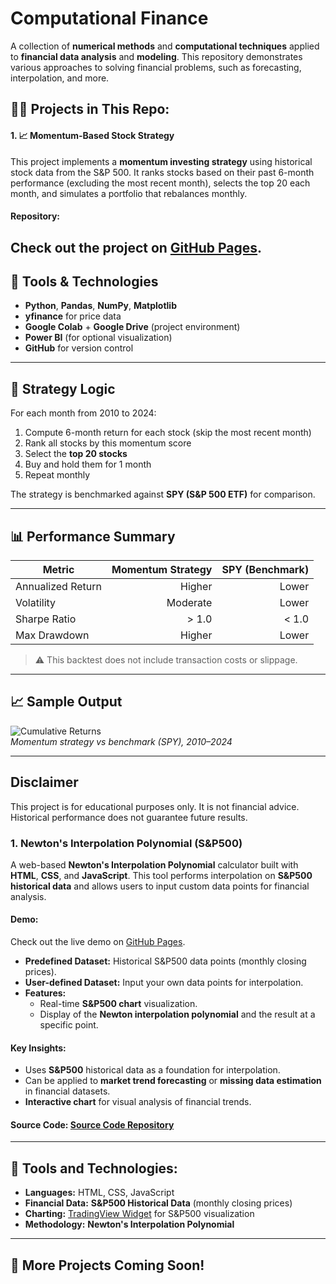 # Computational Finance

A collection of **numerical methods** and **computational techniques** applied to **financial data analysis** and **modeling**. This repository demonstrates various approaches to solving financial problems, such as forecasting, interpolation, and more.

## 🧑‍💻 Projects in This Repo:

#### 1. 📈 Momentum-Based Stock Strategy

This project implements a **momentum investing strategy** using historical stock data from the S&P 500. It ranks stocks based on their past 6-month performance (excluding the most recent month), selects the top 20 each month, and simulates a portfolio that rebalances monthly.

#### Repository:
Check out the project on [GitHub Pages](https://github.com/KlarenceKPIs/momentum-strategy).
---

## 🔧 Tools & Technologies

- **Python**, **Pandas**, **NumPy**, **Matplotlib**
- **yfinance** for price data
- **Google Colab** + **Google Drive** (project environment)
- **Power BI** (for optional visualization)
- **GitHub** for version control
---
## 🧠 Strategy Logic

For each month from 2010 to 2024:

1. Compute 6-month return for each stock (skip the most recent month)
2. Rank all stocks by this momentum score
3. Select the **top 20 stocks**
4. Buy and hold them for 1 month
5. Repeat monthly

The strategy is benchmarked against **SPY (S&P 500 ETF)** for comparison.

---

## 📊 Performance Summary

| Metric              | Momentum Strategy | SPY (Benchmark) |
|---------------------|------------------:|----------------:|
| Annualized Return   |        Higher   |     Lower     |
| Volatility          |        Moderate    |     Lower       |
| Sharpe Ratio        |        > 1.0    |     < 1.0     |
| Max Drawdown        |        Higher      |     Lower       |

> ⚠️ This backtest does not include transaction costs or slippage.

---

## 📈 Sample Output

![Cumulative Returns](momentum-strategy/results/momentum_vs_spy_chart.png)  
*Momentum strategy vs benchmark (SPY), 2010–2024*

---
## Disclaimer

This project is for educational purposes only. It is not financial advice. Historical performance does not guarantee future results.



### 1. **Newton's Interpolation Polynomial (S&P500)**

A web-based **Newton's Interpolation Polynomial** calculator built with **HTML**, **CSS**, and **JavaScript**. This tool performs interpolation on **S&P500 historical data** and allows users to input custom data points for financial analysis.

#### Demo:
Check out the live demo on [GitHub Pages](https://klarencekpis.github.io/Newton-s-Interpolating-Polynomial/).

- **Predefined Dataset:** Historical S&P500 data points (monthly closing prices).
- **User-defined Dataset:** Input your own data points for interpolation.
- **Features:** 
  - Real-time **S&P500 chart** visualization.
  - Display of the **Newton interpolation polynomial** and the result at a specific point.

#### Key Insights:
- Uses **S&P500** historical data as a foundation for interpolation.
- Can be applied to **market trend forecasting** or **missing data estimation** in financial datasets.
- **Interactive chart** for visual analysis of financial trends.

#### Source Code: [Source Code Repository](https://github.com/KlarenceKPIs/Newton-s-Interpolating-Polynomial)
---

## 🧰 Tools and Technologies:
- **Languages:** HTML, CSS, JavaScript
- **Financial Data:** **S&P500 Historical Data** (monthly closing prices)
- **Charting:** [TradingView Widget](https://www.tradingview.com/widget/) for S&P500 visualization
- **Methodology:** **Newton's Interpolation Polynomial**

---

## 🔗 More Projects Coming Soon!
